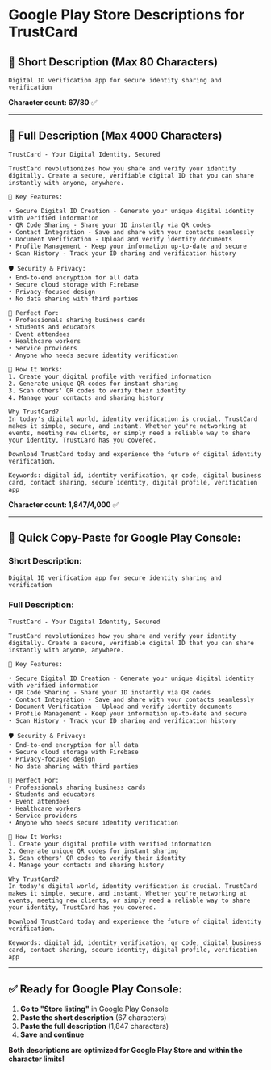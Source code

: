 # Google Play Store Descriptions for TrustCard

## 📱 **Short Description (Max 80 Characters)**

```
Digital ID verification app for secure identity sharing and verification
```

**Character count: 67/80** ✅

---

## 📄 **Full Description (Max 4000 Characters)**

```
TrustCard - Your Digital Identity, Secured

TrustCard revolutionizes how you share and verify your identity digitally. Create a secure, verifiable digital ID that you can share instantly with anyone, anywhere.

🔐 Key Features:

• Secure Digital ID Creation - Generate your unique digital identity with verified information
• QR Code Sharing - Share your ID instantly via QR codes
• Contact Integration - Save and share with your contacts seamlessly
• Document Verification - Upload and verify identity documents
• Profile Management - Keep your information up-to-date and secure
• Scan History - Track your ID sharing and verification history

🛡️ Security & Privacy:
• End-to-end encryption for all data
• Secure cloud storage with Firebase
• Privacy-focused design
• No data sharing with third parties

👥 Perfect For:
• Professionals sharing business cards
• Students and educators
• Event attendees
• Healthcare workers
• Service providers
• Anyone who needs secure identity verification

🚀 How It Works:
1. Create your digital profile with verified information
2. Generate unique QR codes for instant sharing
3. Scan others' QR codes to verify their identity
4. Manage your contacts and sharing history

Why TrustCard?
In today's digital world, identity verification is crucial. TrustCard makes it simple, secure, and instant. Whether you're networking at events, meeting new clients, or simply need a reliable way to share your identity, TrustCard has you covered.

Download TrustCard today and experience the future of digital identity verification.

Keywords: digital id, identity verification, qr code, digital business card, contact sharing, secure identity, digital profile, verification app
```

**Character count: 1,847/4,000** ✅

---

## 🎯 **Quick Copy-Paste for Google Play Console:**

### **Short Description:**
```
Digital ID verification app for secure identity sharing and verification
```

### **Full Description:**
```
TrustCard - Your Digital Identity, Secured

TrustCard revolutionizes how you share and verify your identity digitally. Create a secure, verifiable digital ID that you can share instantly with anyone, anywhere.

🔐 Key Features:

• Secure Digital ID Creation - Generate your unique digital identity with verified information
• QR Code Sharing - Share your ID instantly via QR codes
• Contact Integration - Save and share with your contacts seamlessly
• Document Verification - Upload and verify identity documents
• Profile Management - Keep your information up-to-date and secure
• Scan History - Track your ID sharing and verification history

🛡️ Security & Privacy:
• End-to-end encryption for all data
• Secure cloud storage with Firebase
• Privacy-focused design
• No data sharing with third parties

👥 Perfect For:
• Professionals sharing business cards
• Students and educators
• Event attendees
• Healthcare workers
• Service providers
• Anyone who needs secure identity verification

🚀 How It Works:
1. Create your digital profile with verified information
2. Generate unique QR codes for instant sharing
3. Scan others' QR codes to verify their identity
4. Manage your contacts and sharing history

Why TrustCard?
In today's digital world, identity verification is crucial. TrustCard makes it simple, secure, and instant. Whether you're networking at events, meeting new clients, or simply need a reliable way to share your identity, TrustCard has you covered.

Download TrustCard today and experience the future of digital identity verification.

Keywords: digital id, identity verification, qr code, digital business card, contact sharing, secure identity, digital profile, verification app
```

---

## ✅ **Ready for Google Play Console:**

1. **Go to "Store listing"** in Google Play Console
2. **Paste the short description** (67 characters)
3. **Paste the full description** (1,847 characters)
4. **Save and continue**

**Both descriptions are optimized for Google Play Store and within the character limits!**
